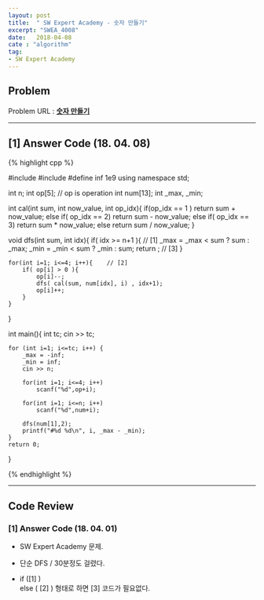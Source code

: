```yaml
---
layout: post
title:  " SW Expert Academy - 숫자 만들기"
excerpt: "SWEA_4008"
date:   2018-04-08
cate : "algorithm"
tag:
- SW Expert Academy
---
```


## Problem 
Problem URL : **[숫자 만들기](https://www.swexpertacademy.com/main/code/problem/problemSolver.do?contestProbId=AWIeRZV6kBUDFAVH)**

---

## [1] Answer Code (18. 04. 08)

{% highlight cpp %}




#include<iostream>
#include<cstring>
#define inf 1e9
using namespace std;

int n;
int op[5]; // op is operation
int num[13];
int _max, _min;

int cal(int sum, int now_value, int op_idx){
    if(op_idx == 1 ) return sum + now_value;
    else if( op_idx == 2) return sum - now_value;
    else if( op_idx == 3) return sum * now_value;
    else return sum / now_value;
}

void dfs(int sum, int idx){
    if( idx >= n+1 ){   // [1]
        _max = _max < sum ? sum : _max;
        _min = _min < sum ? _min : sum;
        return ; // [3]
    }
    
    for(int i=1; i<=4; i++){    // [2]
        if( op[i] > 0 ){
            op[i]--;
            dfs( cal(sum, num[idx], i) , idx+1);
            op[i]++;
        }
    }
}

int main(){
    int tc;
    cin >> tc;
    
    for (int i=1; i<=tc; i++) {
        _max = -inf;
        _min = inf;
        cin >> n;
        
        for(int i=1; i<=4; i++)
            scanf("%d",op+i);
        
        for(int i=1; i<=n; i++)
            scanf("%d",num+i);
        
        dfs(num[1],2);
        printf("#%d %d\n", i, _max - _min);
    }
    return 0;
}



{% endhighlight %}




---

## Code Review

### [1] Answer Code (18. 04. 01)

* SW Expert Academy 문제.

* 단순 DFS / 30분정도 걸렸다.

* if ([1] ) <br> else ( [2] ) 형태로 하면 [3] 코드가 필요없다.


